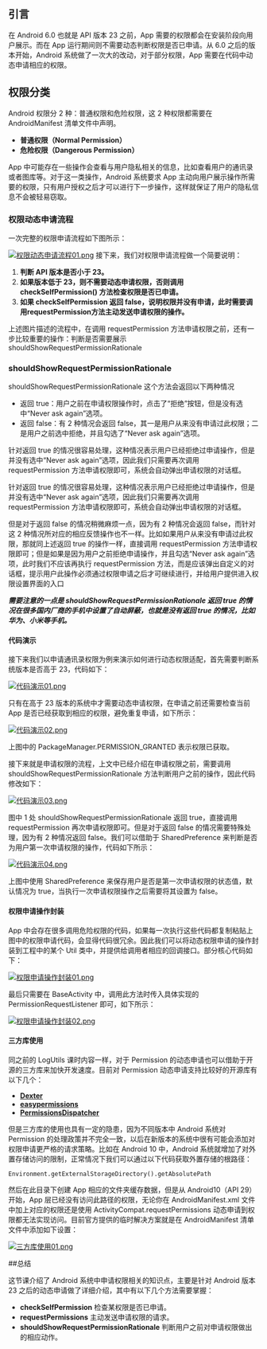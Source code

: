 ## 引言

在 Android 6.0 也就是 API 版本 23 之前，App 需要的权限都会在安装阶段向用户展示。而在 App 运行期间则不需要动态判断权限是否已申请。从 6.0 之后的版本开始，Android 系统做了一次大的改动，对于部分权限，App 需要在代码中动态申请相应的权限。

## 权限分类

Android 权限分 2 种：普通权限和危险权限，这 2 种权限都需要在 AndroidManifest 清单文件中声明。

+ **普通权限（Normal Permission）**
+ **危险权限（Dangerous Permission）**

App 中可能存在一些操作会查看与用户隐私相关的信息，比如查看用户的通讯录或者图库等。对于这一类操作，Android 系统要求 App 主动向用户展示操作所需要的权限，只有用户授权之后才可以进行下一步操作，这样就保证了用户的隐私信息不会被轻易窃取。

### 权限动态申请流程

一次完整的权限申请流程如下图所示：

[![权限动态申请流程01.png](https://z3.ax1x.com/2021/08/23/hPKoEq.png)](https://imgtu.com/i/hPKoEq)
接下来，我们对权限申请流程做一个简要说明：

1. **判断 API 版本是否小于 23。**
2. **如果版本低于 23，则不需要动态申请权限，否则调用 checkSelfPermission() 方法检查权限是否已申请。**
3. **如果 checkSelfPermission 返回 false，说明权限并没有申请，此时需要调用requestPermission方法主动发送申请权限的操作。**

上述图片描述的流程中，在调用 requestPermission 方法申请权限之前，还有一步比较重要的操作：判断是否需要展示 shouldShowRequestPermissionRationale

### shouldShowRequestPermissionRationale

shouldShowRequestPermissionRationale 这个方法会返回以下两种情况

+ 返回 true：用户之前在申请权限操作时，点击了“拒绝”按钮，但是没有选中“Never ask again”选项。
+ 返回 false：有 2 种情况会返回 false，其一是用户从来没有申请过此权限；二是用户之前选中拒绝，并且勾选了“Never ask again”选项。

针对返回 true 的情况很容易处理，这种情况表示用户已经拒绝过申请操作，但是并没有选中“Never ask again”选项，因此我们只需要再次调用 requestPermission 方法申请权限即可，系统会自动弹出申请权限的对话框。

针对返回 true 的情况很容易处理，这种情况表示用户已经拒绝过申请操作，但是并没有选中“Never ask again”选项，因此我们只需要再次调用 requestPermission 方法申请权限即可，系统会自动弹出申请权限的对话框。

但是对于返回 false 的情况稍微麻烦一点，因为有 2 种情况会返回 false，而针对这 2 种情况所对应的相应反馈操作也不一样。比如如果用户从来没有申请过此权限，那就同上述返回 true 的操作一样，直接调用 requestPermission 方法申请权限即可；但是如果是因为用户之前拒绝申请操作，并且勾选“Never ask again”选项，此时我们不应该再执行 requestPermission 方法，而是应该弹出自定义的对话框，提示用户此操作必须通过权限申请之后才可继续进行，并给用户提供进入权限设置界面的入口

***需要注意的一点是 shouldShowRequestPermissionRationale 返回 true 的情况在很多国内厂商的手机中设置了自动屏蔽，也就是没有返回 true 的情况，比如华为、小米等手机。***

#### 代码演示

接下来我们以申请通讯录权限为例来演示如何进行动态权限适配，首先需要判断系统版本是否高于 23，代码如下：

[![代码演示01.png](https://z3.ax1x.com/2021/08/23/hPMPPK.png)](https://imgtu.com/i/hPMPPK)

只有在高于 23 版本的系统中才需要动态申请权限，在申请之前还需要检查当前 App 是否已经获取到相应的权限，避免重复申请，如下所示：

[![代码演示02.png](https://z3.ax1x.com/2021/08/23/hPMmVI.png)](https://imgtu.com/i/hPMmVI)

上图中的 PackageManager.PERMISSION_GRANTED 表示权限已获取。

接下来就是申请权限的流程，上文中已经介绍在申请权限之前，需要调用 shouldShowRequestPermissionRationale 方法判断用户之前的操作，因此代码修改如下：

[![代码演示03.png](https://z3.ax1x.com/2021/08/23/hPMrM4.png)](https://imgtu.com/i/hPMrM4)

图中 1 处 shouldShowRequestPermissionRationale 返回 true，直接调用 requestPermission 再次申请权限即可。但是对于返回 false 的情况需要特殊处理，因为有 2 种情况返回 false。我们可以借助于 SharedPreference 来判断是否为用户第一次申请权限的操作，代码如下所示：

[![代码演示04.png](https://z3.ax1x.com/2021/08/23/hPMgd1.png)](https://imgtu.com/i/hPMgd1)

上图中使用 SharedPreference 来保存用户是否是第一次申请权限的状态值，默认情况为 true，当执行一次申请权限操作之后需要将其设置为 false。

#### 权限申请操作封装

App 中会存在很多调用危险权限的代码，如果每一次执行这些代码都复制粘贴上图中的权限申请代码，会显得代码很冗余。因此我们可以将动态权限申请的操作封装到工程中的某个 Util 类中，并提供给调用者相应的回调接口。部分核心代码如下：

[![权限申请操作封装01.png](https://z3.ax1x.com/2021/08/23/hPQnOJ.png)](https://imgtu.com/i/hPQnOJ)

最后只需要在 BaseActivity 中，调用此方法时传入具体实现的 PermissionRequestListener 即可，如下所示：

[![权限申请操作封装02.png](https://z3.ax1x.com/2021/08/23/hPQJSO.png)](https://imgtu.com/i/hPQJSO)

#### 三方库使用

同之前的 LogUtils 课时内容一样，对于 Permission 的动态申请也可以借助于开源的三方库来加快开发速度。目前对 Permission 动态申请支持比较好的开源库有以下几个：

+ [**Dexter**](https://github.com/Karumi/Dexter)
+ [**easypermissions**](https://github.com/googlesamples/easypermissions)
+ [**PermissionsDispatcher**](https://github.com/permissions-dispatcher/PermissionsDispatcher)

但是三方库的使用也具有一定的隐患，因为不同版本中 Android 系统对 Permission 的处理政策并不完全一致，以后在新版本的系统中很有可能会添加对权限申请更严格的请求策略。比如在 Android 10 中，Android 系统就增加了对外置存储访问的限制，正常情况下我们可以通过以下代码获取外置存储的根路径：

	Environment.getExternalStorageDirectory().getAbsolutePath

然后在此目录下创建 App 相应的文件夹缓存数据，但是从 Android10（API 29）开始，App 层已经没有访问此路径的权限，无论你在 AndroidManifest.xml 文件中加上对应的权限还是使用 ActivityCompat.requestPermissions 动态申请到权限都无法实现访问。目前官方提供的临时解决方案就是在 AndroidManifest 清单文件中添加如下设置：

[![三方库使用01.png](https://z3.ax1x.com/2021/08/23/hPlKgS.png)](https://imgtu.com/i/hPlKgS)

##总结

这节课介绍了 Android 系统中申请权限相关的知识点，主要是针对 Android 版本 23 之后的动态申请做了详细介绍，其中有以下几个方法需要掌握：
+ **checkSelfPermission** 检查某权限是否已申请。
+ **requestPermissions** 主动发送申请权限的请求。
+ **shouldShowRequestPermissionRationale** 判断用户之前对申请权限做出的相应动作。






